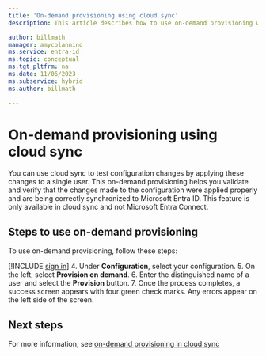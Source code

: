 ```yaml
---
title: 'On-demand provisioning using cloud sync'
description: This article describes how to use on-demand provisioning with Microsoft Entra Cloud Sync.

author: billmath
manager: amycolannino
ms.service: entra-id
ms.topic: conceptual
ms.tgt_pltfrm: na
ms.date: 11/06/2023
ms.subservice: hybrid
ms.author: billmath

---
```


# On-demand provisioning using cloud sync

You can use cloud sync to test configuration changes by applying these changes to a single user. This on-demand provisioning helps you validate and verify that the changes made to the configuration were applied properly and are being correctly synchronized to Microsoft Entra ID.  This feature is only available in cloud sync and not Microsoft Entra Connect.

## Steps to use on-demand provisioning
To use on-demand provisioning, follow these steps:

[!INCLUDE [sign in](~/includes/cloud-sync-sign-in.md)]
 4. Under **Configuration**, select your configuration.
 5. On the left, select **Provision on demand**.
 6. Enter the distinguished name of a user and select the **Provision** button.
 7. Once the process completes, a success screen appears with four green check marks. Any errors appear on the left side of the screen.

## Next steps

For more information, see [on-demand provisioning in cloud sync](cloud-sync/how-to-on-demand-provision.md)

